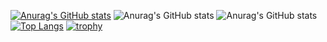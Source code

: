 [![Anurag's GitHub stats](https://github-readme-stats.vercel.app/apixingranyaanuraghazra)](https://github.com/anuraghazra/github-readme-stats)
![Anurag's GitHub stats](https://github-readme-stats.vercel.app/apixingranyaanuraghazra&show_icons=true)
![Anurag's GitHub stats](https://github-readme-stats.vercel.app/apixingranyaanuraghazra&show_icons=true&theme=radical)
[![Top Langs](https://github-readme-stats.vercel.app/api/top-langs/xingranyaanuraghazra)](https://github.com/anuraghazra/github-readme-stats)
[![trophy](https://github-profile-trophy.vercel.app/xingranyaryo-ma)](https://github.com/ryo-ma/github-profile-trophy)

